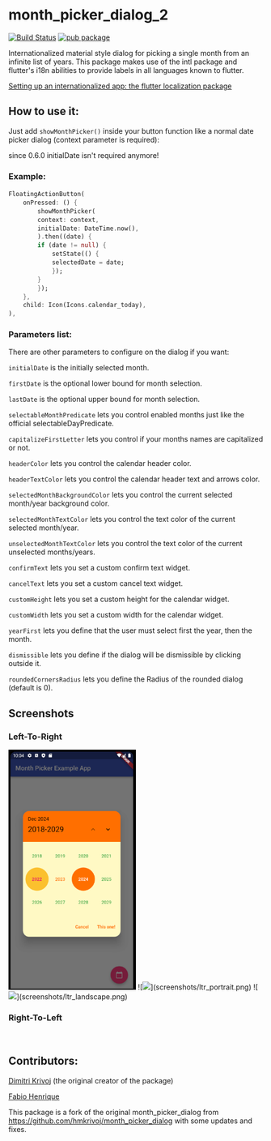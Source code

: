 # month_picker_dialog_2
[![Build Status](https://app.travis-ci.com/Macacoazul01/month_picker_dialog_2.svg?branch=master)](https://app.travis-ci.com/Macacoazul01/month_picker_dialog_2)
[![pub package](https://img.shields.io/pub/v/month_picker_dialog_2.svg)](https://pub.dev/packages/month_picker_dialog_2)

Internationalized material style dialog for picking a single month from an infinite list of years.
This package makes use of the intl package and flutter's i18n abilities to provide labels in all languages known to flutter.


[Setting up an internationalized app: the flutter localization package](https://flutter.io/docs/development/accessibility-and-localization/internationalization#setting-up-an-internationalized-app-the-flutter_localizations-package)

## How to use it:

Just add `showMonthPicker()` inside your button function like a normal date picker dialog (context parameter is required):

since 0.6.0 initialDate isn't required anymore!

### Example:

```dart
FloatingActionButton(
    onPressed: () {
        showMonthPicker(
        context: context,
        initialDate: DateTime.now(),
        ).then((date) {
        if (date != null) {
            setState(() {
            selectedDate = date;
            });
        }
        });
    },
    child: Icon(Icons.calendar_today),
),

```

### Parameters list:

There are other parameters to configure on the dialog if you want:

`initialDate` is the initially selected month.

`firstDate` is the optional lower bound for month selection.

`lastDate` is the optional upper bound for month selection.

`selectableMonthPredicate` lets you control enabled months just like the official selectableDayPredicate.

`capitalizeFirstLetter` lets you control if your months names are capitalized or not.

`headerColor` lets you control the calendar header color.

`headerTextColor` lets you control the calendar header text and arrows color.

`selectedMonthBackgroundColor` lets you control the current selected month/year background color.

`selectedMonthTextColor` lets you control the text color of the current selected month/year.

`unselectedMonthTextColor` lets you control the text color of the current unselected months/years.

`confirmText` lets you set a custom confirm text widget.

`cancelText` lets you set a custom cancel text widget.

`customHeight` lets you set a custom height for the calendar widget.

`customWidth` lets you set a custom width for the calendar widget.

`yearFirst` lets you define that the user must select first the year, then the month.

`dismissible` lets you define if the dialog will be dismissible by clicking outside it.

`roundedCornersRadius` lets you define the Radius of the rounded dialog (default is 0).

## Screenshots
### Left-To-Right
<img src="screenshots/ltr_portrait.png" width=50% height=50%>
![<img src="ltr_portrait.png" height="100"/>](screenshots/ltr_portrait.png)
![<img src="ltr_landscape.png" height="100"/>](screenshots/ltr_landscape.png)

### Right-To-Left
![<img src="rtl_portrait.png" height="100"/>](screenshots/rtl_portrait.png)
![<img src="rtl_landscape.png" height="100"/>](screenshots/rtl_landscape.png)


## Contributors:
[Dimitri Krivoj](https://github.com/hmkrivoj) (the original creator of the package)

[Fabio Henrique](https://github.com/FabioClem)

This package is a fork of the original month_picker_dialog from https://github.com/hmkrivoj/month_picker_dialog with some updates and fixes.